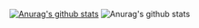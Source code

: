 
[![Anurag's github stats](https://github-readme-stats.vercel.app/api?username=Ryo-cool)](https://github.com/anuraghazra/github-readme-stats)
![Anurag's github stats](https://github-readme-stats.vercel.app/api?username=Ryo-cool&show_icons=true)
